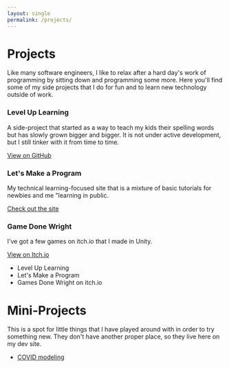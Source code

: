 ```yaml
---
layout: single
permalink: /projects/
---
```


# Projects
Like many software engineers, I like to relax after a hard day's work of programming by sitting down and programming some more.  Here you'll find some of my side projects that I do for fun and to learn new technology outside of work.

### Level Up Learning
A side-project that started as a way to teach my kids their spelling words but has slowly grown bigger and bigger.  It is not under active development, but I still tinker with it from time to time.

<a href="https://gamesdonewright.itch.io/" target="_blank" class="btn btn--primary">View on GitHub</a>

### Let's Make a Program
My technical learning-focused site that is a mixture of basic tutorials for newbies and me "learning in public.

<a href="https://gamesdonewright.itch.io/" target="_blank" class="btn btn--primary">Check out the site</a>


### Game Done Wright
I've got a few games on itch.io that I made in Unity.

<a href="https://gamesdonewright.itch.io/" target="_blank" class="btn btn--primary">View on Itch.io</a>


- Level Up Learning
- Let's Make a Program
- Games Done Wright on itch.io

# Mini-Projects
This is a spot for little things that I have played around with in order to try something new.
They don't have another proper place, so they live here on my dev site.

- [COVID modeling](/projects/covid)